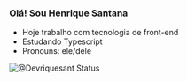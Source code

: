 ### Olá! Sou Henrique Santana

- Hoje trabalho com tecnologia de front-end
- Estudando Typescript
- Pronouns: ele/dele

![@Devriquesant Status](https://github-readme-stats.vercel.app/api?username=devriquesantpe&show_icons=true)
